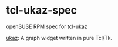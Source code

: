 # tcl-ukaz-spec
openSUSE RPM spec for tcl-ukaz

[ukaz](https://github.com/auriocus/ukaz):
A graph widget written in pure Tcl/Tk.

